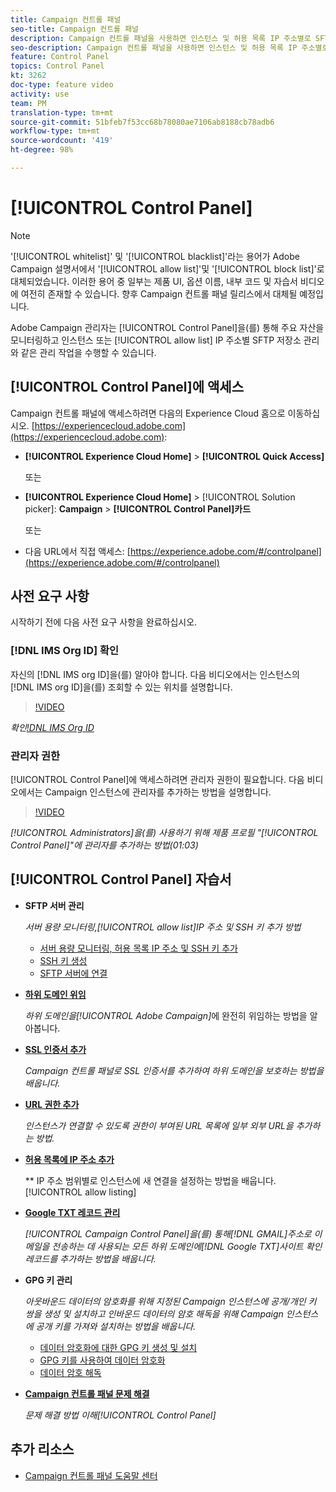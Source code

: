 ```yaml
---
title: Campaign 컨트롤 패널
seo-title: Campaign 컨트롤 패널
description: Campaign 컨트롤 패널을 사용하면 인스턴스 및 허용 목록 IP 주소별로 SFTP 저장소를 모니터링하고 관리할 수 있습니다.
seo-description: Campaign 컨트롤 패널을 사용하면 인스턴스 및 허용 목록 IP 주소별로 SFTP 저장소를 모니터링하고 관리할 수 있습니다.
feature: Control Panel
topics: Control Panel
kt: 3262
doc-type: feature video
activity: use
team: PM
translation-type: tm+mt
source-git-commit: 51bfeb7f53cc68b78080ae7106ab8188cb78adb6
workflow-type: tm+mt
source-wordcount: '419'
ht-degree: 98%

---
```



# [!UICONTROL Control Panel]

>[!NOTE]
>
>&#39;[!UICONTROL whitelist]&#39; 및 &#39;[!UICONTROL blacklist]&#39;라는 용어가 Adobe Campaign 설명서에서 &#39;[!UICONTROL allow list]&#39;및 &#39;[!UICONTROL block list]&#39;로 대체되었습니다.
>이러한 용어 중 일부는 제품 UI, 옵션 이름, 내부 코드 및 자습서 비디오에 여전히 존재할 수 있습니다. 향후 Campaign 컨트롤 패널 릴리스에서 대체될 예정입니다.

Adobe Campaign 관리자는 [!UICONTROL Control Panel]을(를) 통해 주요 자산을 모니터링하고 인스턴스 또는 [!UICONTROL allow list] IP 주소별 SFTP 저장소 관리와 같은 관리 작업을 수행할 수 있습니다.

## [!UICONTROL Control Panel]에 액세스 

Campaign 컨트롤 패널에 액세스하려면 다음의 Experience Cloud 홈으로 이동하십시오. [https://experiencecloud.adobe.com](https://experiencecloud.adobe.com):

* **[!UICONTROL Experience Cloud Home]** > **[!UICONTROL Quick Access]**

   또는
* **[!UICONTROL Experience Cloud Home]**  > [!UICONTROL Solution picker]: **Campaign** > **[!UICONTROL Control Panel]카드**

   또는

* 다음 URL에서 직접 액세스: [https://experience.adobe.com/#/controlpanel](https://experience.adobe.com/#/controlpanel)

## 사전 요구 사항

시작하기 전에 다음 사전 요구 사항을 완료하십시오.

### [!DNL IMS Org ID] 확인 

자신의 [!DNL IMS org ID]을(를) 알아야 합니다. 다음 비디오에서는 인스턴스의 [!DNL IMS org ID]을(를) 조회할 수 있는 위치를 설명합니다.

>[!VIDEO](https://video.tv.adobe.com/v/27183?quality=12)

*확인[!DNL IMS Org ID](00:26)*

### 관리자 권한

[!UICONTROL Control Panel]에 액세스하려면 관리자 권한이 필요합니다.
다음 비디오에서는 Campaign 인스턴스에 관리자를 추가하는 방법을 설명합니다.

>[!VIDEO](https://video.tv.adobe.com/v/27147?quality=12)

*[!UICONTROL Administrators]을(를) 사용하기 위해 제품 프로필 &quot;[!UICONTROL Control Panel]&quot;에 관리자를 추가하는 방법(01:03)*

## [!UICONTROL Control Panel] 자습서

* **SFTP 서버 관리**

   *서버 용량 모니터링,[!UICONTROL allow list]IP 주소 및 SSH 키 추가 방법*

   * [서버 용량 모니터링, 허용 목록 IP 주소 및 SSH 키 추가](/help/monitoring-campaign-classic/control-panel/monitoring-server-capacity-allow-listing-adding-ssh-key.md)
   * [SSH 키 생성](/help/monitoring-campaign-classic/control-panel/generate-ssh-key.md)
   * [SFTP 서버에 연결](/help/monitoring-campaign-classic/control-panel/connect-to-sftp-server.md)

* **[하위 도메인 위임](/help/monitoring-campaign-classic/control-panel/subdomain-delegation.md)**

   *하위 도메인을[!UICONTROL Adobe Campaign]*&#x200B;에 완전히 위임하는 방법을 알아봅니다.

* **[SSL 인증서 추가](/help/monitoring-campaign-classic/control-panel/adding-ssl-certificates.md)**

   *Campaign 컨트롤 패널로 SSL 인증서를 추가하여 하위 도메인을 보호하는 방법을 배웁니다.*

* **[URL 권한 추가](/help/monitoring-campaign-classic/control-panel/adding-url-permissions.md)**

   *인스턴스가 연결할 수 있도록 권한이 부여된 URL 목록에 일부 외부 URL을 추가하는 방법.*

* **[허용 목록에 IP 주소 추가](/help/monitoring-campaign-classic/control-panel/ip-allow-listing.md)**

   ** IP 주소 범위별로 인스턴스에 새 연결을 설정하는 방법을 배웁니다.[!UICONTROL allow listing]

* **[Google TXT 레코드 관리](/help/monitoring-campaign-classic/control-panel/google-txt-record-management.md)**

   *[!UICONTROL Campaign Control Panel]을(를) 통해[!DNL GMAIL]주소로 이메일을 전송하는 데 사용되는 모든 하위 도메인에[!DNL Google TXT]사이트 확인 레코드를 추가하는 방법을 배웁니다.*

* **GPG 키 관리**

   *아웃바운드 데이터의 암호화를 위해 지정된 Campaign 인스턴스에 공개/개인 키 쌍을 생성 및 설치하고 인바운드 데이터의 암호 해독을 위해 Campaign 인스턴스에 공개 키를 가져와 설치하는 방법을 배웁니다.*

   * [데이터 암호화에 대한 GPG 키 생성 및 설치](./gpg-key-management/generating-and-installing-gpg-keys-for-data-encryption.md)
   * [GPG 키를 사용하여 데이터 암호화](./gpg-key-management/using-a-gpg-key-to-encrypt-data.md)
   * [데이터 암호 해독](./gpg-key-management/decrypting-data.md)

* **[Campaign 컨트롤 패널 문제 해결](/help/monitoring-campaign-classic/control-panel/trouble-shooting.md)**

   *문제 해결 방법 이해[!UICONTROL Control Panel]*

## 추가 리소스

* [Campaign 컨트롤 패널 도움말 센터](https://docs.adobe.com/content/help/ko-KR/control-panel/using/control-panel-home.html)
